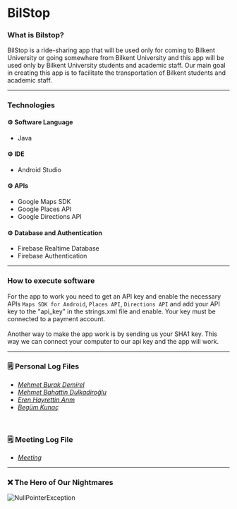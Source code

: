 # BilStop

### What is Bilstop?
BilStop is a ride-sharing app that will be used only for coming to Bilkent University or going somewhere from Bilkent University and this app will be used only by  Bilkent University students and academic staff. Our main goal in creating this app is to facilitate the transportation of Bilkent students and academic staff. <br />

---
### Technologies
#### :gear: Software Language
- Java

#### :gear: IDE
- Android Studio

#### :gear: APIs
- Google Maps SDK<br />
- Google Places API<br />
- Google Directions API<br />

#### :gear: Database and Authentication
- Firebase Realtime Database<br />
- Firebase Authentication<br />

---
### How to execute software

For the app to work you need to get an API key and enable the necessary APIs `Maps SDK for Android`, `Places API`, `Directions API` and add your API key to the "api_key" in the strings.xml file and enable. Your key must be connected to a payment account.<br />
<br />
Another way to make the app work is by sending us your SHA1 key. This way we can connect your computer to our api key and the app will work.<br />

---
### :spiral_notepad: Personal Log Files
- <a href="https://github.com/ernarim/BilStop/blob/master/BurakLog.txt" style="font-style: italic">
    Mehmet Burak Demirel</a><br />
- <a href="https://github.com/ernarim/BilStop/blob/master/MehmetLog.txt" style="font-style: italic">
    Mehmet Bahattin Dulkadiroğlu</a><br />
- <a href="https://github.com/ernarim/BilStop/blob/master/ErenLog.txt" style="font-style: italic">
    Eren Hayrettin Arım</a><br />
- <a href="https://github.com/ernarim/BilStop/blob/master/BegümLog.txt" style="font-style: italic">
    Begüm Kunaç</a><br />
<br />

### :spiral_notepad: Meeting Log File
- <a href="https://markdownmonster.west-wind.com" style="font-style: italic">
    Meeting</a><br />
---
### :x: The Hero of Our Nightmares
![NullPointerException](http://static.giga.de/wp-content/uploads/2014/11/java-lang-NullPointerException.jpg)

